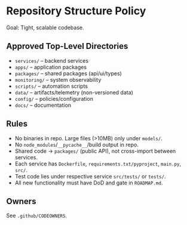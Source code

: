 # Repository Structure Policy

Goal: Tight, scalable codebase.

## Approved Top-Level Directories
- `services/` – backend services
- `apps/` – application packages
- `packages/` – shared packages (api/ui/types)
- `monitoring/` – system observability
- `scripts/` – automation scripts
- `data/` – artifacts/telemetry (non-versioned data)
- `config/` – policies/configuration
- `docs/` – documentation

## Rules
- No binaries in repo. Large files (>10MB) only under `models/`.
- No `node_modules`/`__pycache__`/build output in repo.
- Shared code → `packages/` (public API), not cross-import between services.
- Each service has `Dockerfile`, `requirements.txt/pyproject`, `main.py`, `src/`.
- Test code lies under respective service `src/tests/` or `tests/`.
- All new functionality must have DoD and gate in `ROADMAP.md`.

## Owners
See `.github/CODEOWNERS`.
